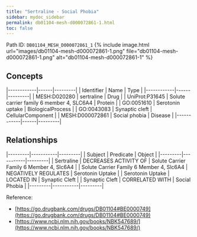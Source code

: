 ```yaml
---
title: "Sertraline - Social Phobia"
sidebar: mydoc_sidebar
permalink: db01104-mesh-d000072861-1.html
toc: false 
---
```



Path ID: `DB01104_MESH_D000072861_1`
{% include image.html url="images/db01104-mesh-d000072861-1.png" file="db01104-mesh-d000072861-1.png" alt="db01104-mesh-d000072861-1" %}

## Concepts

|------------|------|---------|
| Identifier | Name | Type    |
|------------|------|---------|
| MESH:D020280 | sertraline | Drug |
| UniProt:P31645 | Solute carrier family 6 member 4, SLC6A4 | Protein |
| GO:0051610 | Serotonin uptake | BiologicalProcess |
| GO:0043083 | Synaptic cleft | CellularComponent |
| MESH:D000072861 | Social phobia | Disease |
|------------|------|---------|

## Relationships

|---------|-----------|---------|
| Subject | Predicate | Object  |
|---------|-----------|---------|
| Sertraline | DECREASES ACTIVITY OF | Solute Carrier Family 6 Member 4, Slc6A4 |
| Solute Carrier Family 6 Member 4, Slc6A4 | NEGATIVELY REGULATES | Serotonin Uptake |
| Serotonin Uptake | LOCATED IN | Synaptic Cleft |
| Synaptic Cleft | CORRELATED WITH | Social Phobia |
|---------|-----------|---------|

Reference: 
  - [https://go.drugbank.com/drugs/DB01104#BE0000749](https://go.drugbank.com/drugs/DB01104#BE0000749)
  - [https://www.ncbi.nlm.nih.gov/books/NBK547689/](https://www.ncbi.nlm.nih.gov/books/NBK547689/)

